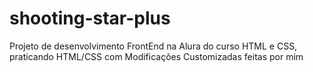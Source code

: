 # shooting-star-plus
Projeto de desenvolvimento FrontEnd na Alura do curso HTML e CSS, praticando HTML/CSS com Modificações Customizadas feitas por mim
